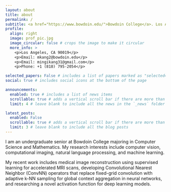 ```yaml
---
layout: about
title: about
permalink: /
subtitle: <a href="https://www.bowdoin.edu/">Bowdoin College</a>. Los Angeles, CA. Contacts. Motto. Etc.
profile:
  align: right
  image: prof_pic.jpg
  image_circular: false # crops the image to make it circular
  more_info: >
    <p>Los Angeles, CA 90019</p>
    <p>Email: mkang2@bowdoin.edu</p>
    <p>Email: mingikang31@gmail.com</p>
    <p>Phone: +1 (818) 795-2054</p>

selected_papers: False # includes a list of papers marked as "selected={true}"
social: true # includes social icons at the bottom of the page

announcements:
  enabled: true # includes a list of news items
  scrollable: true # adds a vertical scroll bar if there are more than 3 news items
  limit: 4 # leave blank to include all the news in the `_news` folder

latest_posts:
  enabled: False
  scrollable: true # adds a vertical scroll bar if there are more than 3 new posts items
  limit: 3 # leave blank to include all the blog posts
---
```


I am an undergraduate senior at Bowdoin College majoring in Computer Science and Mathematics. My research interests include computer vision, computational imaging, natural language processing, and machine learning. 

My recent work includes medical image reconstruction using supervised learning for accelerated MRI scans, developing Convolutional Nearest Neighbor (ConvNN) operators that replace fixed-grid convolution with adaptive k-NN sampling for global context aggregation in neural networks, and researching a novel activation function for deep learning models.  



